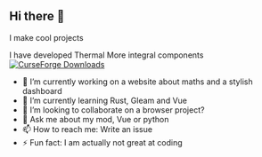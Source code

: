 ## Hi there 👋

I make cool projects

I have developed Thermal More integral components 
[![CurseForge Downloads](https://img.shields.io/curseforge/dt/1078644?style=for-the-badge&logo=curseforge&color=%23F16436)](https://www.curseforge.com/minecraft/mc-mods/thermal-more-integral-components)

- 🔭 I’m currently working on a website about maths and a stylish dashboard
- 🌱 I’m currently learning Rust, Gleam and Vue
- 👯 I’m looking to collaborate on a browser project?
- 💬 Ask me about my mod, Vue or python
- 📫 How to reach me: Write an issue
- ⚡ Fun fact: I am actually not great at coding

<!--
**Elephant-on-github/Elephant-on-github** is a ✨ _special_ ✨ repository because its `README.md` (this file) appears on your GitHub profile.

Here are some ideas to get you started:

- 🔭 I’m currently working on ...
- 🌱 I’m currently learning ...
- 👯 I’m looking to collaborate on ...
- 🤔 I’m looking for help with ...
- 💬 Ask me about ...
- 📫 How to reach me: ...
- 😄 Pronouns: ...
- ⚡ Fun fact: ...
-->
